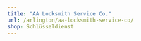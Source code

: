 ```yaml
---
title: "AA Locksmith Service Co."
url: /arlington/aa-locksmith-service-co/
shop: Schlüsseldienst
---
```

